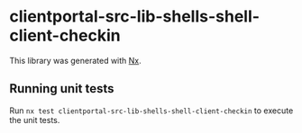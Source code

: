 # clientportal-src-lib-shells-shell-client-checkin

This library was generated with [Nx](https://nx.dev).

## Running unit tests

Run `nx test clientportal-src-lib-shells-shell-client-checkin` to execute the unit tests.
